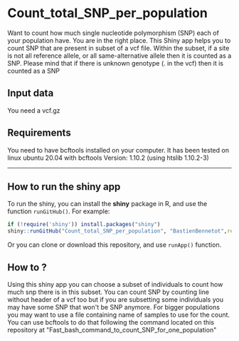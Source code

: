 # Count_total_SNP_per_population
Want to count how much single nucleotide polymorphism (SNP) each of your population have. You are in the right place. This Shiny app helps you to count SNP that are present in subset of a vcf file. Within the subset, if a site is not all reference allele, or all same-alternative allele then it is counted as a SNP. Please mind that if there is unknown genotype (. in the vcf) then it is counted as a SNP


## Input data
You need a vcf.gz
## Requirements 

You need to have bcftools installed on your computer. It has been tested on linux ubuntu 20.04 with bcftools Version: 1.10.2 (using htslib 1.10.2-3)

---

## How to run the shiny app
To run the shiny, you can install the **shiny** package in R, and
use the function `runGitHub()`. For example:

```R
if (!require('shiny')) install.packages("shiny")
shiny::runGitHub("Count_total_SNP_per_population", "BastienBennetot",ref="main")
```

Or you can clone or download this repository, and use `runApp()` function.

## How to ?
Using this shiny app you can choose a subset of individuals to count how much snp there is in this subset. You can count SNP by counting line without header of a vcf too but if you are subsetting some individuals you may have some SNP that won't be SNP anymore. For bigger populations you may want to use a file containing name of samples to use for the count. You can use bcftools to do that following the command located on this repository at "Fast_bash_command_to_count_SNP_for_one_population"
